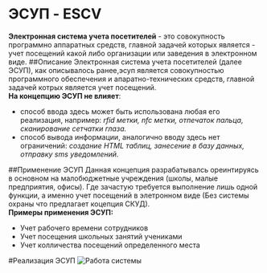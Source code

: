# ЭСУП - ESCV
**Электронная система учета посетителей** - это совокупность программно аппаратных средств, главной задачей которых является - учет посещений какой либо организации или заведения в электронном виде.
##Описание
Электронная система учета посетителей (далее ЭСУП), как описывалось ранее,эсуп является совокупностью программного обеспечения и апаратно-технических средств, главной задачей котрых является учет посещений. 
<br>**На концепцию ЭСУП не влияет**: 
* способ ввода здесь может быть использована любая его реализация, например: *rfid метки, nfc метки, отпечаток пальца, сканирование сетчатки глаза.* 
* способ вывода информации, аналогично вводу здесь нет ограничений: *создание HTML таблиц, занесение в базу данных, отправку sms уведомлений.*

##Применение ЭСУП
Данная концепция разрабатывалсь ореинтируясь в основном на малобюджетные учреждения (школы, малые предприятия, офисы). Где зачастую требуется выполнение лишь одной функции, а именно учет посещений в элетронном виде (Без системы охраны что предлагает коцепция СКУД). 
<br> **Примеры применения ЭСУП:**
* Учет рабочего времени сотрудников
* Учет посещения школьных занятий учениками
* Учет колличества посещений определенного места 

#Реализация ЭСУП
![Работа системы](https://pp.vk.me/c633423/v633423884/25d4b/k4vXGyPlRPE.jpg)
